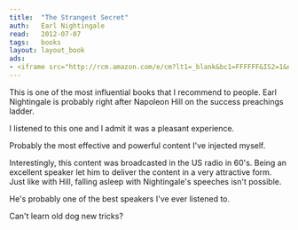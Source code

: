 ```yaml
---
title:	"The Strangest Secret"
auth:	Earl Nightingale
read:	2012-07-07
tags:	books
layout: layout_book
ads:
- <iframe src="http://rcm.amazon.com/e/cm?lt1=_blank&bc1=FFFFFF&IS2=1&npa=1&bg1=FFFFFF&fc1=000000&lc1=FF0000&t=wojcadamkoszh-20&o=1&p=8&l=as4&m=amazon&f=ifr&ref=ss_til&asins=1300037695" style="width:120px;height:240px;" scrolling="no" marginwidth="0" marginheight="0" frameborder="0"></iframe>
---
```





This is one of the most influential books that I recommend to people.
Earl Nightingale is probably right after Napoleon Hill on the success
preachings ladder.

I listened to this one and I admit it was a pleasant experience.

Probably the most effective and powerful content I've injected myself.

Interestingly, this content was broadcasted in the US radio in 60's. Being
an excellent speaker let him to deliver the content in a very attractive
form. Just like with Hill, falling asleep with Nightingale's speeches isn't
possible.

He's probably one of the best speakers I've ever listened to.

Can't learn old dog new tricks?


